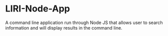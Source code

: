# LIRI-Node-App
A command line application run through Node JS that allows user to search information and will display results in the command line.
